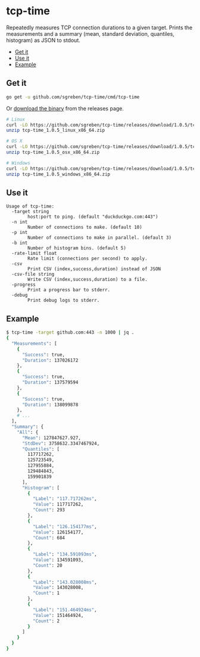 # tcp-time

Repeatedly measures TCP connection durations to a given target. Prints the measurements and a summary (mean, standard deviation, quantiles, histogram) as JSON to stdout.

<!-- TOC -->

- [Get it](#get-it)
- [Use it](#use-it)
- [Example](#example)

<!-- /TOC -->

## Get it

```bash
go get -u github.com/sgreben/tcp-time/cmd/tcp-time
```

Or [download the binary](https://github.com/sgreben/tcp-time/releases/latest) from the releases page. 

```bash
# Linux
curl -LO https://github.com/sgreben/tcp-time/releases/download/1.0.5/tcp-time_1.0.5_linux_x86_64.zip
unzip tcp-time_1.0.5_linux_x86_64.zip

# OS X
curl -LO https://github.com/sgreben/tcp-time/releases/download/1.0.5/tcp-time_1.0.5_osx_x86_64.zip
unzip tcp-time_1.0.5_osx_x86_64.zip

# Windows
curl -LO https://github.com/sgreben/tcp-time/releases/download/1.0.5/tcp-time_1.0.5_windows_x86_64.zip
unzip tcp-time_1.0.5_windows_x86_64.zip
```

## Use it

```text
Usage of tcp-time:
  -target string
    	host:port to ping. (default "duckduckgo.com:443")
  -n int
    	Number of connections to make. (default 10)
  -p int
    	Number of connections to make in parallel. (default 3)
  -b int
    	Number of histogram bins. (default 5)
  -rate-limit float
    	Rate limit (connections per second) to apply.
  -csv
    	Print CSV (index,success,duration) instead of JSON
  -csv-file string
        Write CSV (index,success,duration) to a file.
  -progress
    	Print a progress bar to stderr.
  -debug
    	Print debug logs to stderr.
```

## Example

```bash
$ tcp-time -target github.com:443 -n 1000 | jq .
{
  "Measurements": [
    {
      "Success": true,
      "Duration": 137026172
    },
    {
      "Success": true,
      "Duration": 137579594
    },
    {
      "Success": true,
      "Duration": 138099878
    },
    # ...
  ],
  "Summary": {
    "All": {
      "Mean": 127847627.927,
      "StdDev": 3758632.3347467924,
      "Quantiles": [
        117717262,
        125723549,
        127955884,
        129484843,
        159901839
      ],
      "Histogram": [
        {
          "Label": "117.717262ms",
          "Value": 117717262,
          "Count": 293
        },
        {
          "Label": "126.154177ms",
          "Value": 126154177,
          "Count": 684
        },
        {
          "Label": "134.591093ms",
          "Value": 134591093,
          "Count": 20
        },
        {
          "Label": "143.028008ms",
          "Value": 143028008,
          "Count": 1
        },
        {
          "Label": "151.464924ms",
          "Value": 151464924,
          "Count": 2
        }
      ]
    }
  }
}
```
